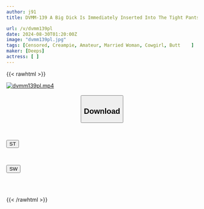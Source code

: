 ```yaml
---
author: j91
title: DVMM-139 A Big Dick Is Immediately Inserted Into The Tight Pants Of A Neighborhood Auntie! 8 A Beautiful Wife Remembers Her Forgotten Female Sexual Desires When A Handsome Man Seduces Her With Forceful Insertion And Teasing Pistons! "You Can Still Cum, Right...?" A Continuous Creampie Sex Where The Sperm Is Squeezed Out Over And Over Again With A Fierce Pounding Cowgirl Position With A Thick Big Ass For A Total Of 16 Shots!

url: /v/dvmm139pl
date: 2024-08-30T01:20:00Z
image: "dvmm139pl.jpg"
tags: [Censored, Creampie, Amateur, Married Woman, Cowgirl, Butt	]
maker: [Deeps]
actress: [ ]
---
```



{{< rawhtml >}}

<div class="video" data-videoid="w6MyAmedXQf6kQ">
    <a href="javascript:;">
        <img src="/v/dvmm139pl/dvmm139pl.jpg" width="WIDTH" height="HEIGHT" alt="dvmm139pl.mp4" loading="lazy">
    </a>
</div>

<script type="text/javascript" src="https://j91.asia/asset/on-demand-st.js"></script>

<br>
  <link rel="stylesheet" href="https://j91.asia/asset/bs5.css">
  
  <center>
  <button class="btn btn-primary" type="button" data-bs-toggle="collapse" data-bs-target=".multi-collapse" aria-expanded="false" aria-controls="multiCollapseExample1 multiCollapseExample2"><h2>Download</h2></button></center>
</p>
<div class="row">
  <div class="col">
    <div class="collapse multi-collapse" id="multiCollapseExample1">
      <div class="card card-body">
	      	      <br>
<div class="buttons">  
<p><a href="/v/dvmm139pl/st.html" target="_blank"><button class="btn-hover color-3"><i class="fa fa-download"></i> ST</button></a></p></div>
    </div>
  </div>
</div>
  <div class="col">
    <div class="collapse multi-collapse" id="multiCollapseExample2">
      <div class="card card-body">
	      <br>
<div class="buttons">
<p><a href="/v/dvmm139pl/sw.html" target="_blank"><button class="btn-hover color-2"><i class="fa fa-download"></i> SW</button></a></p></div>
<br><br>
      </div>
    </div>
  </div>
</div>

{{< /rawhtml >}}